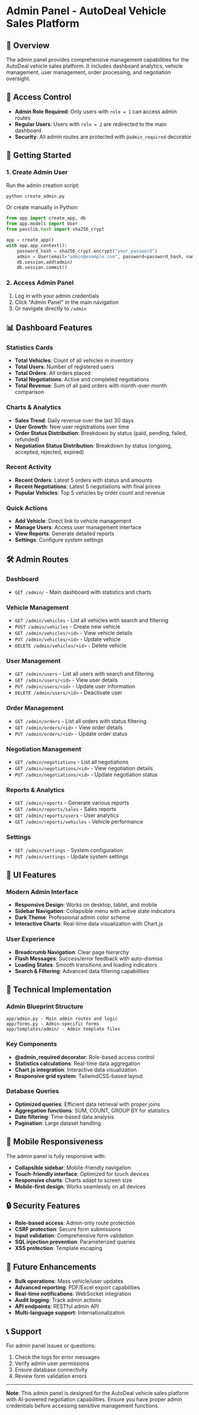 # Admin Panel - AutoDeal Vehicle Sales Platform

## 🎯 Overview

The admin panel provides comprehensive management capabilities for the AutoDeal vehicle sales platform. It includes dashboard analytics, vehicle management, user management, order processing, and negotiation oversight.

## 🔐 Access Control

- **Admin Role Required**: Only users with `role = 1` can access admin routes
- **Regular Users**: Users with `role = 2` are redirected to the main dashboard
- **Security**: All admin routes are protected with `@admin_required` decorator

## 🚀 Getting Started

### 1. Create Admin User

Run the admin creation script:
```bash
python create_admin.py
```

Or create manually in Python:
```python
from app import create_app, db
from app.models import User
from passlib.hash import sha256_crypt

app = create_app()
with app.app_context():
    password_hash = sha256_crypt.encrypt("your_password")
    admin = User(email="admin@example.com", password=password_hash, name="Admin", role=1)
    db.session.add(admin)
    db.session.commit()
```

### 2. Access Admin Panel

1. Log in with your admin credentials
2. Click "Admin Panel" in the main navigation
3. Or navigate directly to `/admin`

## 📊 Dashboard Features

### Statistics Cards
- **Total Vehicles**: Count of all vehicles in inventory
- **Total Users**: Number of registered users
- **Total Orders**: All orders placed
- **Total Negotiations**: Active and completed negotiations
- **Total Revenue**: Sum of all paid orders with month-over-month comparison

### Charts & Analytics
- **Sales Trend**: Daily revenue over the last 30 days
- **User Growth**: New user registrations over time
- **Order Status Distribution**: Breakdown by status (paid, pending, failed, refunded)
- **Negotiation Status Distribution**: Breakdown by status (ongoing, accepted, rejected, expired)

### Recent Activity
- **Recent Orders**: Latest 5 orders with status and amounts
- **Recent Negotiations**: Latest 5 negotiations with final prices
- **Popular Vehicles**: Top 5 vehicles by order count and revenue

### Quick Actions
- **Add Vehicle**: Direct link to vehicle management
- **Manage Users**: Access user management interface
- **View Reports**: Generate detailed reports
- **Settings**: Configure system settings

## 🛠️ Admin Routes

### Dashboard
- `GET /admin/` - Main dashboard with statistics and charts

### Vehicle Management
- `GET /admin/vehicles` - List all vehicles with search and filtering
- `POST /admin/vehicles` - Create new vehicle
- `GET /admin/vehicles/<id>` - View vehicle details
- `PUT /admin/vehicles/<id>` - Update vehicle
- `DELETE /admin/vehicles/<id>` - Delete vehicle

### User Management
- `GET /admin/users` - List all users with search and filtering
- `GET /admin/users/<id>` - View user details
- `PUT /admin/users/<id>` - Update user information
- `DELETE /admin/users/<id>` - Deactivate user

### Order Management
- `GET /admin/orders` - List all orders with status filtering
- `GET /admin/orders/<id>` - View order details
- `PUT /admin/orders/<id>` - Update order status

### Negotiation Management
- `GET /admin/negotiations` - List all negotiations
- `GET /admin/negotiations/<id>` - View negotiation details
- `PUT /admin/negotiations/<id>` - Update negotiation status

### Reports & Analytics
- `GET /admin/reports` - Generate various reports
- `GET /admin/reports/sales` - Sales reports
- `GET /admin/reports/users` - User analytics
- `GET /admin/reports/vehicles` - Vehicle performance

### Settings
- `GET /admin/settings` - System configuration
- `PUT /admin/settings` - Update system settings

## 🎨 UI Features

### Modern Admin Interface
- **Responsive Design**: Works on desktop, tablet, and mobile
- **Sidebar Navigation**: Collapsible menu with active state indicators
- **Dark Theme**: Professional admin color scheme
- **Interactive Charts**: Real-time data visualization with Chart.js

### User Experience
- **Breadcrumb Navigation**: Clear page hierarchy
- **Flash Messages**: Success/error feedback with auto-dismiss
- **Loading States**: Smooth transitions and loading indicators
- **Search & Filtering**: Advanced data filtering capabilities

## 🔧 Technical Implementation

### Admin Blueprint Structure
```
app/admin.py - Main admin routes and logic
app/forms.py - Admin-specific forms
app/templates/admin/ - Admin template files
```

### Key Components
- **@admin_required decorator**: Role-based access control
- **Statistics calculations**: Real-time data aggregation
- **Chart.js integration**: Interactive data visualization
- **Responsive grid system**: TailwindCSS-based layout

### Database Queries
- **Optimized queries**: Efficient data retrieval with proper joins
- **Aggregation functions**: SUM, COUNT, GROUP BY for statistics
- **Date filtering**: Time-based data analysis
- **Pagination**: Large dataset handling

## 📱 Mobile Responsiveness

The admin panel is fully responsive with:
- **Collapsible sidebar**: Mobile-friendly navigation
- **Touch-friendly interface**: Optimized for touch devices
- **Responsive charts**: Charts adapt to screen size
- **Mobile-first design**: Works seamlessly on all devices

## 🔒 Security Features

- **Role-based access**: Admin-only route protection
- **CSRF protection**: Secure form submissions
- **Input validation**: Comprehensive form validation
- **SQL injection prevention**: Parameterized queries
- **XSS protection**: Template escaping

## 🚀 Future Enhancements

- **Bulk operations**: Mass vehicle/user updates
- **Advanced reporting**: PDF/Excel export capabilities
- **Real-time notifications**: WebSocket integration
- **Audit logging**: Track admin actions
- **API endpoints**: RESTful admin API
- **Multi-language support**: Internationalization

## 📞 Support

For admin panel issues or questions:
1. Check the logs for error messages
2. Verify admin user permissions
3. Ensure database connectivity
4. Review form validation errors

---

**Note**: This admin panel is designed for the AutoDeal vehicle sales platform with AI-powered negotiation capabilities. Ensure you have proper admin credentials before accessing sensitive management functions.
